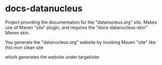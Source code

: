 docs-datanucleus
================

Project providing the documentation for the "datanucleus.org" site.
Makes use of Maven "site" plugin, and requires the "docs-datanucleus-skin" Maven skin.

You generate the "datanucleus.org" website by invoking Maven "site" like this
mvn clean site

which generates the website under
target/site
